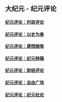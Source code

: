 ## 大纪元 - 纪元评论

#### [纪元评论：时政评论](indexes/nsc1025/README.md?02060330)
#### [纪元评论：以史为鉴](indexes/nsc1028/README.md?02060330)
#### [纪元评论：感悟随笔](indexes/nsc1035/README.md?02060330)
#### [纪元评论：纪元特稿](indexes/nsc424/README.md?02060330)
#### [纪元评论：财经评论](indexes/nsc1026/README.md?02060330)
#### [纪元评论：自由广场](indexes/nsc993/README.md?02060330)
#### [纪元评论：纪元社论](indexes/nsc422/README.md?02060330)

